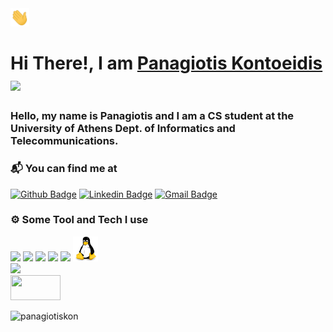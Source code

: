 <img width="30px" margin="0px" src="https://raw.githubusercontent.com/ABSphreak/ABSphreak/master/gifs/Hi.gif">
<h1>Hi There!, I am <a href="https://github.com/panagiotiskon">Panagiotis Kontoeidis</a> <img height="30px" src="https://emojis.slackmojis.com/emojis/images/1531849430/4246/blob-sunglasses.gif?1531849430"></h1>
</h1>

### Hello, my name is Panagiotis and I  am a CS student at the University of Athens Dept. of Informatics and Telecommunications.

### 📬 You can find me at
[![Github Badge](http://img.shields.io/badge/-Github-black?style=flat-square&logo=github&link=https://github.com/panagiotiskon/)](https://github.com/panagiotiskon) 
[![Linkedin Badge](https://img.shields.io/badge/-LinkedIn-blue?style=flat-square&logo=Linkedin&logoColor=white&link=https://www.linkedin.com/in/panagiotis-kontoeidis/)](https://www.linkedin.com/in/panagiotis-kontoeidis)
[![Gmail Badge](https://img.shields.io/badge/-Gmail-d14836?style=flat-square&logo=Gmail&logoColor=white)](mailto:panos.kontoeidis@gmail.com)

### ⚙️ Some Tool and Tech I use
<code><img height="40" src="https://camo.githubusercontent.com/651195b8c66a9dd22316e672992077dbcecea4ca904b45a6681558ebc0ecc517/68747470733a2f2f75706c6f61642e77696b696d656469612e6f72672f77696b6970656469612f656e2f7468756d622f332f33302f4a6176615f70726f6772616d6d696e675f6c616e67756167655f6c6f676f2e7376672f33303070782d4a6176615f70726f6772616d6d696e675f6c616e67756167655f6c6f676f2e7376672e706e67"></code>
<code><img height="40" src="https://raw.githubusercontent.com/isocpp/logos/master/cpp_logo.png"></code>
<code><img height="40" src="https://user-images.githubusercontent.com/17773218/56295546-32a81200-60ea-11e9-8761-0b726b20fd51.png"></code>
<code><img height="40" src="https://raw.githubusercontent.com/bablubambal/All_logo_and_pictures/1ac69ce5fbc389725f16f989fa53c62d6e1b4883/programming%20languages/python.svg"></code>
<code><img height="40" src="https://upload.wikimedia.org/wikipedia/commons/2/21/Matlab_Logo.png"></code>
<code><img height="40" src="https://raw.githubusercontent.com/devicons/devicon/master/icons/linux/linux-original.svg" ></code>
<code> <img height="40" src="https://icons-for-free.com/iconfiles/png/512/development+logo+mysql+icon-1320184807686758112.png"></code>
<code> <img height="40" width="80" src = "https://raw.githubusercontent.com/CGAL/cgal/master/Installation/doc_html/images/cgal_2013_grey.png"></code>

<p><img align="left" src="https://github-readme-stats.vercel.app/api/top-langs?username=panagiotiskon&show_icons=true&locale=en&layout=compact" alt="panagiotiskon" /></p>
<!---
panagiotiskon/panagiotiskon is a ✨ special ✨ repository because its `README.md` (this file) appears on your GitHub profile.
You can click the Preview link to take a look at your changes.
--->
